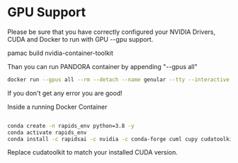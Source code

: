 # GPU Support

Please be sure that you have correctly configured your NVIDIA Drivers, CUDA and Docker to run with GPU --gpu support.&#x20;

pamac build nvidia-container-toolkit

Than you can run PANDORA container by appending "--gpus all"

```bash
docker run --gpus all --rm --detach --name genular --tty --interactive --env IS_DOCKER='true' --env TZ=Europe/London --oom-kill-disable --volume genular_frontend_latest:/var/www/genular/pandora --volume genular_backend_latest:/var/www/genular/pandora-backend --volume genular_data_latest:/mnt/usrdata --publish 3010:3010 --publish 3011:3011 --publish 3012:3012 --publish 3013:3013 genular/pandora:latest
```

If you don't get any error you are good!

Inside a running Docker Container

```bash

conda create -n rapids_env python=3.8 -y
conda activate rapids_env
conda install -c rapidsai -c nvidia -c conda-forge cuml cupy cudatoolkit=11.8 -y

```

Replace cudatoolkit to match your installed CUDA version.
